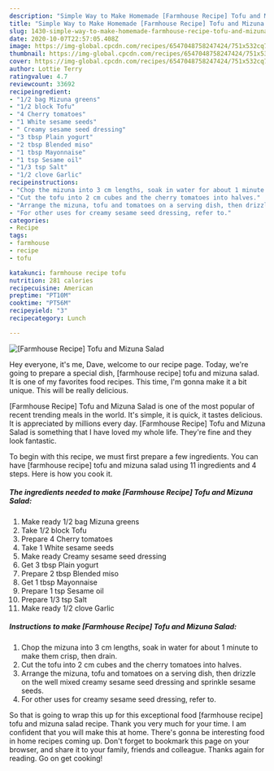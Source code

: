 ```yaml
---
description: "Simple Way to Make Homemade [Farmhouse Recipe] Tofu and Mizuna Salad"
title: "Simple Way to Make Homemade [Farmhouse Recipe] Tofu and Mizuna Salad"
slug: 1430-simple-way-to-make-homemade-farmhouse-recipe-tofu-and-mizuna-salad
date: 2020-10-07T22:57:05.408Z
image: https://img-global.cpcdn.com/recipes/6547048758247424/751x532cq70/farmhouse-recipe-tofu-and-mizuna-salad-recipe-main-photo.jpg
thumbnail: https://img-global.cpcdn.com/recipes/6547048758247424/751x532cq70/farmhouse-recipe-tofu-and-mizuna-salad-recipe-main-photo.jpg
cover: https://img-global.cpcdn.com/recipes/6547048758247424/751x532cq70/farmhouse-recipe-tofu-and-mizuna-salad-recipe-main-photo.jpg
author: Lottie Terry
ratingvalue: 4.7
reviewcount: 33692
recipeingredient:
- "1/2 bag Mizuna greens"
- "1/2 block Tofu"
- "4 Cherry tomatoes"
- "1 White sesame seeds"
- " Creamy sesame seed dressing"
- "3 tbsp Plain yogurt"
- "2 tbsp Blended miso"
- "1 tbsp Mayonnaise"
- "1 tsp Sesame oil"
- "1/3 tsp Salt"
- "1/2 clove Garlic"
recipeinstructions:
- "Chop the mizuna into 3 cm lengths, soak in water for about 1 minute to make them crisp, then drain."
- "Cut the tofu into 2 cm cubes and the cherry tomatoes into halves."
- "Arrange the mizuna, tofu and tomatoes on a serving dish, then drizzle on the well mixed creamy sesame seed dressing and sprinkle sesame seeds."
- "For other uses for creamy sesame seed dressing, refer to."
categories:
- Recipe
tags:
- farmhouse
- recipe
- tofu

katakunci: farmhouse recipe tofu 
nutrition: 281 calories
recipecuisine: American
preptime: "PT10M"
cooktime: "PT56M"
recipeyield: "3"
recipecategory: Lunch

---
```



![[Farmhouse Recipe] Tofu and Mizuna Salad](https://img-global.cpcdn.com/recipes/6547048758247424/751x532cq70/farmhouse-recipe-tofu-and-mizuna-salad-recipe-main-photo.jpg)

Hey everyone, it's me, Dave, welcome to our recipe page. Today, we're going to prepare a special dish, [farmhouse recipe] tofu and mizuna salad. It is one of my favorites food recipes. This time, I'm gonna make it a bit unique. This will be really delicious.



[Farmhouse Recipe] Tofu and Mizuna Salad is one of the most popular of recent trending meals in the world. It's simple, it is quick, it tastes delicious. It is appreciated by millions every day. [Farmhouse Recipe] Tofu and Mizuna Salad is something that I have loved my whole life. They're fine and they look fantastic.


To begin with this recipe, we must first prepare a few ingredients. You can have [farmhouse recipe] tofu and mizuna salad using 11 ingredients and 4 steps. Here is how you cook it.

<!--inarticleads1-->

##### The ingredients needed to make [Farmhouse Recipe] Tofu and Mizuna Salad:

1. Make ready 1/2 bag Mizuna greens
1. Take 1/2 block Tofu
1. Prepare 4 Cherry tomatoes
1. Take 1 White sesame seeds
1. Make ready  Creamy sesame seed dressing
1. Get 3 tbsp Plain yogurt
1. Prepare 2 tbsp Blended miso
1. Get 1 tbsp Mayonnaise
1. Prepare 1 tsp Sesame oil
1. Prepare 1/3 tsp Salt
1. Make ready 1/2 clove Garlic




<!--inarticleads2-->

##### Instructions to make [Farmhouse Recipe] Tofu and Mizuna Salad:

1. Chop the mizuna into 3 cm lengths, soak in water for about 1 minute to make them crisp, then drain.
1. Cut the tofu into 2 cm cubes and the cherry tomatoes into halves.
1. Arrange the mizuna, tofu and tomatoes on a serving dish, then drizzle on the well mixed creamy sesame seed dressing and sprinkle sesame seeds.
1. For other uses for creamy sesame seed dressing, refer to.




So that is going to wrap this up for this exceptional food [farmhouse recipe] tofu and mizuna salad recipe. Thank you very much for your time. I am confident that you will make this at home. There's gonna be interesting food in home recipes coming up. Don't forget to bookmark this page on your browser, and share it to your family, friends and colleague. Thanks again for reading. Go on get cooking!

